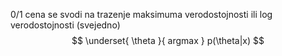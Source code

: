 0/1 cena se svodi na trazenje maksimuma verodostojnosti ili log verodostojnosti (svejedno) $$
\underset{ \theta }{ argmax } p(\theta|x)
$$
